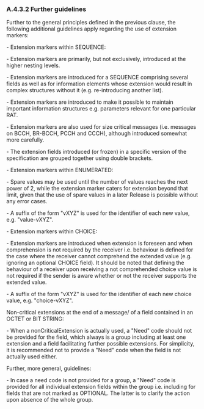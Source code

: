 ### A.4.3.2 Further guidelines

Further to the general principles defined in the previous clause, the
following additional guidelines apply regarding the use of extension
markers:

\- Extension markers within SEQUENCE:

\- Extension markers are primarily, but not exclusively, introduced at
the higher nesting levels.

\- Extension markers are introduced for a SEQUENCE comprising several
fields as well as for information elements whose extension would result
in complex structures without it (e.g. re-introducing another list).

\- Extension markers are introduced to make it possible to maintain
important information structures e.g. parameters relevant for one
particular RAT.

\- Extension markers are also used for size critical messages (i.e.
messages on BCCH, BR-BCCH, PCCH and CCCH), although introduced somewhat
more carefully.

\- The extension fields introduced (or frozen) in a specific version of
the specification are grouped together using double brackets.

\- Extension markers within ENUMERATED:

\- Spare values may be used until the number of values reaches the next
power of 2, while the extension marker caters for extension beyond that
limit, given that the use of spare values in a later Release is possible
without any error cases.

\- A suffix of the form \"vXYZ\" is used for the identifier of each new
value, e.g. \"value-vXYZ\".

\- Extension markers within CHOICE:

\- Extension markers are introduced when extension is foreseen and when
comprehension is not required by the receiver i.e. behaviour is defined
for the case where the receiver cannot comprehend the extended value
(e.g. ignoring an optional CHOICE field). It should be noted that
defining the behaviour of a receiver upon receiving a not comprehended
choice value is not required if the sender is aware whether or not the
receiver supports the extended value.

\- A suffix of the form \"vXYZ\" is used for the identifier of each new
choice value, e.g. \"choice-vXYZ\".

Non-critical extensions at the end of a message/ of a field contained in
an OCTET or BIT STRING:

\- When a nonCriticalExtension is actually used, a \"Need\" code should
not be provided for the field, which always is a group including at
least one extension and a field facilitating further possible
extensions. For simplicity, it is recommended not to provide a \"Need\"
code when the field is not actually used either.

Further, more general, guidelines:

\- In case a need code is not provided for a group, a \"Need\" code is
provided for all individual extension fields within the group i.e.
including for fields that are not marked as OPTIONAL. The latter is to
clarify the action upon absence of the whole group.